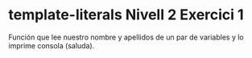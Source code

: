 # template-literals Nivell 2 Exercici 1

Función que lee nuestro nombre y apellidos de un par de variables y lo imprime consola (saluda).
